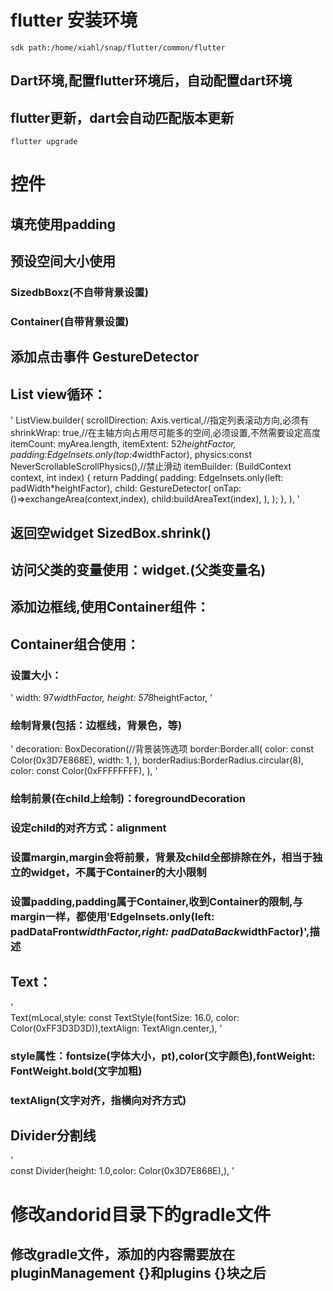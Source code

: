 # flutter 安装环境
	sdk path:/home/xiahl/snap/flutter/common/flutter
## Dart环境,配置flutter环境后，自动配置dart环境
## flutter更新，dart会自动匹配版本更新
	flutter upgrade   
# 控件
## 填充使用padding
## 预设空间大小使用
### SizedbBoxz(不自带背景设置)
### Container(自带背景设置)
## 添加点击事件 GestureDetector
## List view循环：
'
        ListView.builder(
          scrollDirection: Axis.vertical,//指定列表滚动方向,必须有
          shrinkWrap: true,//在主轴方向占用尽可能多的空间,必须设置,不然需要设定高度
          itemCount: myArea.length,
          itemExtent: 52*heightFactor,
          padding:EdgeInsets.only(top:4*widthFactor),
          physics:const NeverScrollableScrollPhysics(),//禁止滑动
          itemBuilder: (BuildContext context, int index) {
            return Padding(
              padding: EdgeInsets.only(left: padWidth*heightFactor),
              child: GestureDetector(
                onTap:()=>exchangeArea(context,index),
                child:buildAreaText(index),
              ),
            );
          },
        ),
      '  
## 返回空widget SizedBox.shrink()
## 访问父类的变量使用：widget.(父类变量名)
## 添加边框线,使用Container组件：  

## Container组合使用：
### 设置大小：
'
	width: 97*widthFactor,
        height: 578*heightFactor,
'
### 绘制背景(包括：边框线，背景色，等)
'
decoration: BoxDecoration(//背景装饰选项
	border:Border.all(
	  color: const Color(0x3D7E868E),
	  width: 1,
	),
	borderRadius:BorderRadius.circular(8),
	color: const Color(0xFFFFFFFF),
	),
'
### 绘制前景(在child上绘制)：foregroundDecoration
### 设定child的对齐方式：alignment
### 设置margin,margin会将前景，背景及child全部排除在外，相当于独立的widget，不属于Container的大小限制
### 设置padding,padding属于Container,收到Container的限制,与margin一样，都使用'EdgeInsets.only(left: padDataFront*widthFactor,right: padDataBack*widthFactor)',描述
## Text：
'  
Text(mLocal,style: const TextStyle(fontSize: 16.0, color: Color(0xFF3D3D3D)),textAlign: TextAlign.center,),
'
### style属性：fontsize(字体大小，pt),color(文字颜色),fontWeight: FontWeight.bold(文字加粗)
### textAlign(文字对齐，指横向对齐方式)
## Divider分割线
'  
const Divider(height: 1.0,color: Color(0x3D7E868E),),
'
# 修改andorid目录下的gradle文件
## 修改gradle文件，添加的内容需要放在pluginManagement {}和plugins {}块之后

